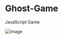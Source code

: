 # Ghost-Game
JavaScript Game

![image](https://user-images.githubusercontent.com/88975401/205104201-4b64db97-df6b-416b-a135-6e938e82d01d.png)

